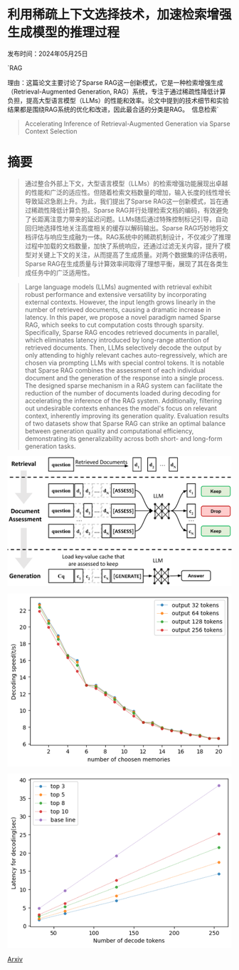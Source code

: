 # 利用稀疏上下文选择技术，加速检索增强生成模型的推理过程

发布时间：2024年05月25日

`RAG

理由：这篇论文主要讨论了Sparse RAG这一创新模式，它是一种检索增强生成（Retrieval-Augmented Generation, RAG）系统，专注于通过稀疏性降低计算负担，提高大型语言模型（LLMs）的性能和效率。论文中提到的技术细节和实验结果都是围绕RAG系统的优化和改进，因此最合适的分类是RAG。` `信息检索`

> Accelerating Inference of Retrieval-Augmented Generation via Sparse Context Selection

# 摘要

> 通过整合外部上下文，大型语言模型（LLMs）的检索增强功能展现出卓越的性能和广泛的适应性。但随着检索文档数量的增加，输入长度的线性增长导致延迟急剧上升。为此，我们提出了Sparse RAG这一创新模式，旨在通过稀疏性降低计算负担。Sparse RAG并行处理检索文档的编码，有效避免了长距离注意力带来的延迟问题。LLMs随后通过特殊控制标记引导，自动回归地选择性地关注高度相关的缓存以解码输出。Sparse RAG巧妙地将文档评估与响应生成融为一体。RAG系统中的稀疏机制设计，不仅减少了推理过程中加载的文档数量，加快了系统响应，还通过过滤无关内容，提升了模型对关键上下文的关注，从而提高了生成质量。对两个数据集的评估表明，Sparse RAG在生成质量与计算效率间取得了理想平衡，展现了其在各类生成任务中的广泛适用性。

> Large language models (LLMs) augmented with retrieval exhibit robust performance and extensive versatility by incorporating external contexts. However, the input length grows linearly in the number of retrieved documents, causing a dramatic increase in latency. In this paper, we propose a novel paradigm named Sparse RAG, which seeks to cut computation costs through sparsity. Specifically, Sparse RAG encodes retrieved documents in parallel, which eliminates latency introduced by long-range attention of retrieved documents. Then, LLMs selectively decode the output by only attending to highly relevant caches auto-regressively, which are chosen via prompting LLMs with special control tokens. It is notable that Sparse RAG combines the assessment of each individual document and the generation of the response into a single process. The designed sparse mechanism in a RAG system can facilitate the reduction of the number of documents loaded during decoding for accelerating the inference of the RAG system. Additionally, filtering out undesirable contexts enhances the model's focus on relevant context, inherently improving its generation quality. Evaluation results of two datasets show that Sparse RAG can strike an optimal balance between generation quality and computational efficiency, demonstrating its generalizability across both short- and long-form generation tasks.

![利用稀疏上下文选择技术，加速检索增强生成模型的推理过程](../../../paper_images/2405.16178/x1.png)

![利用稀疏上下文选择技术，加速检索增强生成模型的推理过程](../../../paper_images/2405.16178/graph1-1.png)

![利用稀疏上下文选择技术，加速检索增强生成模型的推理过程](../../../paper_images/2405.16178/graph2.png)

[Arxiv](https://arxiv.org/abs/2405.16178)